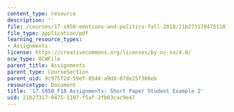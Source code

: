 ```yaml
---
content_type: resource
description: ''
file: /courses/17-s950-emotions-and-politics-fall-2018/21b2731704751107f5af2fb03cac9e47_MIT17_S950F18_ShortPaper2.pdf
file_type: application/pdf
learning_resource_types:
- Assignments
license: https://creativecommons.org/licenses/by-nc-sa/4.0/
ocw_type: OCWFile
parent_title: Assignments
parent_type: CourseSection
parent_uid: 9c975f2d-59ef-8544-a9d8-07de25f366eb
resourcetype: Document
title: '17.S950_F18 Assignments: Short Paper Student Example 2'
uid: 21b27317-0475-1107-f5af-2fb03cac9e47
---
```

